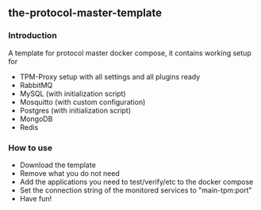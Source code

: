 ## the-protocol-master-template

### Introduction

A template for protocol master docker compose, it contains working setup for

* TPM-Proxy setup with all settings and all plugins ready
* RabbitMQ
* MySQL (with initialization script)
* Mosquitto (with custom configuration)
* Postgres (with initialization script)
* MongoDB
* Redis

### How to use

* Download the template
* Remove what you do not need
* Add the applications you need to test/verify/etc to the docker compose
* Set the connection string of the monitored services to "main-tpm:port"
* Have fun!

